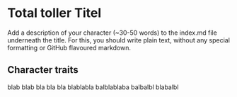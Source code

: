 # Total toller Titel
Add a description of your character (~30-50 words) to the index.md file underneath the title. For this, you should write plain text, without any special formatting or GitHub flavoured markdown. 

## Character traits
blab
blab
bla
bla
bla
blablabla
balblablaba
balbalbl
blabalbl